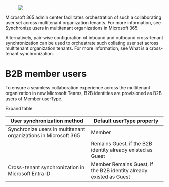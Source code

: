 <figure>

![](figures/0)

<!-- FigureContent="Tenant B Internal Bob Barbara External Annie Charles Tenant A Tenant C Internal Internal Annie Charles External External :selected: + Bob Barbara Charles Annie Bob Barbara" -->

</figure>


Microsoft 365 admin center facilitates orchestration of such a collaborating user set across multitenant organization tenants. For more information, see Synchronize users in multitenant organizations in Microsoft 365.

Alternatively, pair-wise configuration of inbound and outbound cross-tenant synchronization can be used to orchestrate such collating user set across multitenant organization tenants. For more information, see What is a cross-tenant synchronization.


# B2B member users

To ensure a seamless collaboration experience across the multitenant organization in new Microsoft Teams, B2B identities are provisioned as B2B users of Member userType.

Expand table

| User synchronization method | Default userType property |
| - | - |
| Synchronize users in multitenant organizations in Microsoft 365 | Member |
|| Remains Guest, if the B2B identity already existed as Guest |
| Cross-tenant synchronization in Microsoft Entra ID | Member Remains Guest, if the B2B identity already existed as Guest |
